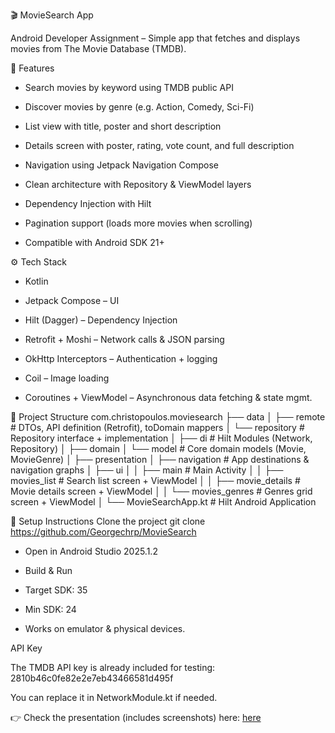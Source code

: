 🎬 MovieSearch App

Android Developer Assignment – Simple app that fetches and displays movies from The Movie Database (TMDB).

📌 Features

- Search movies by keyword using TMDB public API

- Discover movies by genre (e.g. Action, Comedy, Sci-Fi)

- List view with title, poster and short description

- Details screen with poster, rating, vote count, and full description

- Navigation using Jetpack Navigation Compose

- Clean architecture with Repository & ViewModel layers

- Dependency Injection with Hilt

- Pagination support (loads more movies when scrolling)

- Compatible with Android SDK 21+

⚙️ Tech Stack

- Kotlin

- Jetpack Compose – UI

- Hilt (Dagger) – Dependency Injection

- Retrofit + Moshi – Network calls & JSON parsing

- OkHttp Interceptors – Authentication + logging

- Coil – Image loading

- Coroutines + ViewModel – Asynchronous data fetching & state mgmt.

📂 Project Structure
com.christopoulos.moviesearch
 ├── data
 │   ├── remote        # DTOs, API definition (Retrofit), toDomain mappers
 │   └── repository    # Repository interface + implementation
 │
 ├── di                # Hilt Modules (Network, Repository)
 │
 ├── domain
 │   └── model         # Core domain models (Movie, MovieGenre)
 │
 ├── presentation
 │   ├── navigation    # App destinations & navigation graphs
 │   ├── ui
 │   │   ├── main      # Main Activity
 │   │   ├── movies_list      # Search list screen + ViewModel
 │   │   ├── movie_details    # Movie details screen + ViewModel
 │   │   └── movies_genres    # Genres grid screen + ViewModel
 │
 └── MovieSearchApp.kt  # Hilt Android Application

🚀 Setup Instructions
Clone the project
git clone https://github.com/Georgechrp/MovieSearch

- Open in Android Studio 2025.1.2
- Build & Run

- Target SDK: 35

- Min SDK: 24

- Works on emulator & physical devices.

API Key

The TMDB API key is already included for testing:
2810b46c0fe82e2e7eb43466581d495f

You can replace it in NetworkModule.kt if needed.

👉 Check the presentation (includes screenshots) here: [here](https://georgioschristopoulos.info/moviesearchPresentation/index.html)


